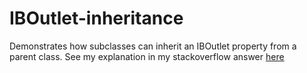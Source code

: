 IBOutlet-inheritance
====================

Demonstrates how subclasses can inherit an IBOutlet property from a parent class.  See my explanation in my stackoverflow answer [here](http://stackoverflow.com/a/22266069/766570)
